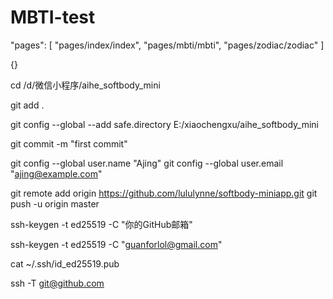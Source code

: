  # MBTI-test

"pages": [
  "pages/index/index",
  "pages/mbti/mbti",
  "pages/zodiac/zodiac"
]

{}

cd /d/微信小程序/aihe_softbody_mini

git add .

git config --global --add safe.directory E:/xiaochengxu/aihe_softbody_mini

git commit -m "first commit"

git config --global user.name "Ajing"
git config --global user.email "ajing@example.com"

git remote add origin https://github.com/lululynne/softbody-miniapp.git
git push -u origin master

ssh-keygen -t ed25519 -C "你的GitHub邮箱"

ssh-keygen -t ed25519 -C "guanforlol@gmail.com"

cat ~/.ssh/id_ed25519.pub


ssh -T git@github.com